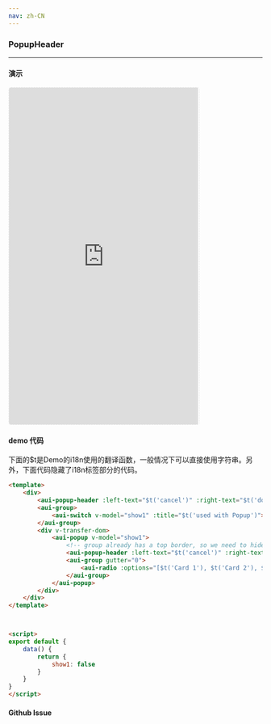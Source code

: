 ```yaml
---
nav: zh-CN
---
```



### PopupHeader

---

#### 演示

 <div style="width:377px;height:667px;display:inline-block;border:1px dashed #ececec;border-radius:5px;overflow:hidden;">
   <iframe src="http://192.9.200.185:50003/aui-m/#/component/popup-header" width="375" height="667" border="0" frameborder="0"></iframe>
 </div>

#### demo 代码

<p class="tip">下面的$t是Demo的i18n使用的翻译函数，一般情况下可以直接使用字符串。另外，下面代码隐藏了i18n标签部分的代码。</p>

``` html
<template>
    <div>
        <aui-popup-header :left-text="$t('cancel')" :right-text="$t('done')" :title="$t('Please select your card')"></aui-popup-header>
        <aui-group>
            <aui-switch v-model="show1" :title="$t('used with Popup')"></aui-switch>
        </aui-group>
        <div v-transfer-dom>
            <aui-popup v-model="show1">
                <!-- group already has a top border, so we need to hide header's bottom border-->
                <aui-popup-header :left-text="$t('cancel')" :right-text="$t('done')" :title="$t('Please select your card')" :show-bottom-border="false" @click-left="show1 = false" @click-right="show1 = false"></aui-popup-header>
                <aui-group gutter="0">
                    <aui-radio :options="[$t('Card 1'), $t('Card 2'), $t('Card 3'), $t('Card 4')]"></aui-radio>
                </aui-group>
            </aui-popup>
        </div>
    </div>
</template>



<script>
export default {
    data() {
        return {
            show1: false
        }
    }
}
</script>

```


#### Github Issue